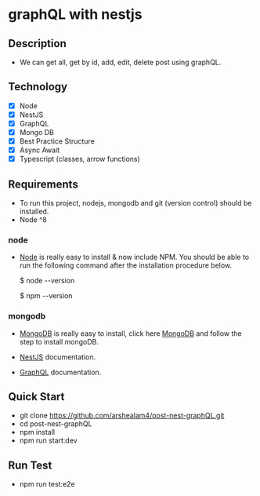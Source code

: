 # graphQL with nestjs

## Description

* We can get all, get by id, add, edit, delete post using graphQL.

## Technology

- [x] Node
- [x] NestJS
- [x] GraphQL
- [x] Mongo DB
- [x] Best Practice Structure
- [x] Async Await
- [x] Typescript (classes, arrow functions)

## Requirements

* To run this project, nodejs, mongodb and git (version control) should be installed.
* Node ^8

### node

* [Node](http://nodejs.org/) is really easy to install & now include NPM. You should be able to run the following command after the installation procedure below.

  $ node --version
  
  $ npm --version

### mongodb

* [MongoDB](https://docs.mongodb.com/manual/installation/) is really easy to install, click here [MongoDB](https://docs.mongodb.com/manual/installation/) and follow the step to install mongoDB.

* [NestJS](https://nestjs.com/) documentation.
* [GraphQL](https://graphql.org/) documentation.


## Quick Start
* git clone https://github.com/arshealam4/post-nest-graphQL.git
* cd post-nest-graphQL
* npm install
* npm run start:dev


## Run Test
* npm run test:e2e
